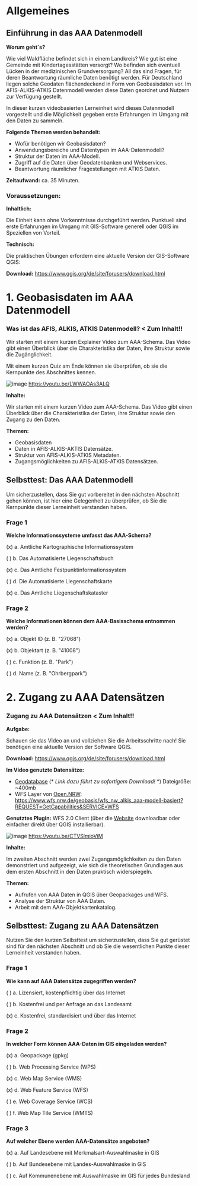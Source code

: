 # Allgemeines

## Einführung in das AAA Datenmodell

**Worum geht´s?**

Wie viel Waldfläche befindet sich in einem Landkreis? Wie gut ist eine Gemeinde mit Kindertagesstätten versorgt? Wo befinden sich eventuell Lücken in der medizinischen Grundversorgung? All das sind Fragen, für deren Beantwortung räumliche Daten benötigt werden. Für Deutschland liegen solche Geodaten flächendeckend in Form von Geobasisdaten vor. Im AFIS-ALKIS-ATKIS Datenmodell werden diese Daten geordnet und Nutzern zur Verfügung gestellt.

In dieser kurzen videobasierten Lerneinheit wird dieses Datenmodell vorgestellt und die Möglichkeit gegeben erste Erfahrungen im Umgang mit den Daten zu sammeln.

**Folgende Themen werden behandelt:**

- Wofür benötigen wir Geobasisdaten?
- Anwendungsbereiche und Datentypen im AAA-Datenmodell?
- Struktur der Daten im AAA-Modell.
- Zugriff auf die Daten über Geodatenbanken und Webservices.
- Beantwortung räumlicher Fragestellungen mit ATKIS Daten.
  
**Zeitaufwand:**
ca. 35 Minuten.

### Voraussetzungen:

**Inhaltlich:**

Die Einheit kann ohne Vorkenntnisse durchgeführt werden. Punktuell sind erste Erfahrungen im Umgang mit GIS-Software generell oder QGIS im Speziellen von Vorteil.

**Technisch:**

Die praktischen Übungen erfordern eine aktuelle Version der GIS-Software QGIS:

**Download:**
https://www.qgis.org/de/site/forusers/download.html

# 1. Geobasisdaten im AAA Datenmodell

### Was ist das AFIS, ALKIS, ATKIS Datenmodell? < Zum Inhalt!!
Wir starten mit einem kurzen Explainer Video zum AAA-Schema. Das Video gibt einen Überblick über die Charakteristika der Daten, ihre Struktur sowie die Zugänglichkeit.

Mit einem kurzen Quiz am Ende können sie überprüfen, ob sie die Kernpunkte des Abschnittes kennen. 

![image](https://github.com/oer4sdi/OER_AAA/assets/152982068/40824439-99a5-4536-8229-ac1bad177e07)
https://youtu.be/LWWAOAs3ALQ

**Inhalte:**

Wir starten mit einem kurzen Video zum AAA-Schema. Das Video gibt einen Überblick über die Charakteristika der Daten, ihre Struktur sowie den Zugang zu den Daten.


**Themen:**

- Geobasisdaten
- Daten in AFIS-ALKIS-AKTIS Datensätze.
- Struktur von AFIS-ALKIS-ATKIS Metadaten.
- Zugangsmöglichkeiten zu AFIS-ALKIS-ATKIS Datensätzen.


## Selbsttest: Das AAA Datenmodell

Um sicherzustellen, dass Sie gut vorbereitet in den nächsten Abschnitt gehen können, ist hier eine Gelegenheit zu überprüfen, ob Sie die Kernpunkte dieser Lerneinheit verstanden haben.

### Frage 1

**Welche Informationssysteme umfasst das AAA-Schema?**

(x) a. Amtliche Kartographische Informationssystem

( ) b. Das Automatisierte Liegenschaftsbuch

(x) c. Das Amtliche Festpunktinformationssystem

( ) d. Die Automatisierte Liegenschaftskarte

(x) e. Das Amtliche Liegenschaftskataster


### Frage 2

**Welche Informationen können dem AAA-Basisschema entnommen werden?**

(x) a. Objekt ID (z. B. "27068")

(x) b. Objektart (z. B. "41008")

( ) c. Funktion (z. B. "Park")

( ) d. Name (z. B. "Ohrbergpark")

# 2. Zugang zu AAA Datensätzen

### Zugang zu AAA Datensätzen < Zum Inhalt!!

**Aufgabe:**

Schauen sie das Video an und vollziehen Sie die Arbeitsschritte nach! Sie benötigen eine aktuelle Version der Software QGIS.

**Download:**
https://www.qgis.org/de/site/forusers/download.html

**Im Video genutzte Datensätze:**
- [Geodatabase](https://single-datasets.opengeodata.lgln.niedersachsen.de/bdlm/20230330_nba_bkg_bdlm_ni_ohne_HB_V5_1.gdb.zip)  (* *Link dazu führt zu sofortigem Download!* *) Dateigröße: ~400mb
- WFS Layer von [Open.NRW](https://open.nrw/dataset/407373a2-422c-469c-a7e9-06a62b4d7d9a): https://www.wfs.nrw.de/geobasis/wfs_nw_alkis_aaa-modell-basiert?REQUEST=GetCapabilities&SERVICE=WFS

**Genutztes Plugin:**
WFS 2.0 Client (über die [Website](https://plugins.qgis.org/plugins/wfsclient/) downloadbar oder einfacher direkt über QGIS installierbar).

![image](https://github.com/oer4sdi/OER_AAA/assets/152982068/6776f1ff-3447-444f-ba4b-325b78e29278)
https://youtu.be/CTVSlmioViM

**Inhalte:**

Im zweiten Abschnitt werden zwei Zugangsmöglichkeiten zu den Daten demonstriert und aufgezeigt, wie sich die theoretischen Grundlagen aus dem ersten Abschnitt in den Daten praktisch widerspiegeln.


**Themen:**

- Aufrufen von AAA Daten in QGIS über Geopackages und WFS.
- Analyse der Struktur von AAA Daten.
- Arbeit mit dem AAA-Objektkartenkatalog.


## Selbsttest: Zugang zu AAA Datensätzen

Nutzen Sie den kurzen Selbsttest um sicherzustellen, dass Sie gut gerüstet sind für den nächsten Abschnitt und ob Sie die wesentlichen Punkte dieser Lerneinheit verstanden haben.

### Frage 1

**Wie kann auf AAA Datensätze zugegriffen werden?**

( ) a. Lizensiert, kostenpflichtig über das Internet

( ) b. Kostenfrei und per Anfrage an das Landesamt

(x) c. Kostenfrei, standardisiert und über das Internet


### Frage 2

**In welcher Form können AAA-Daten im GIS eingeladen werden?**

(x) a. Geopackage (gpkg)

( ) b. Web Processing Service (WPS)

(x) c. Web Map Service (WMS)

(x) d. Web Feature Service (WFS)

( ) e. Web Coverage Service (WCS)

( ) f. Web Map Tile Service (WMTS)


### Frage 3

**Auf welcher Ebene werden AAA-Datensätze angeboten?**

(x) a. Auf Landesebene mit Merkmalsart-Auswahlmaske in GIS

( ) b. Auf Bundesebene mit Landes-Auswahlmaske in GIS

( ) c. Auf Kommunenebene mit Auswahlmaske im GIS für jedes Bundesland
